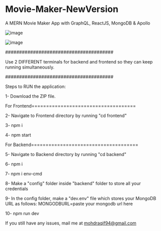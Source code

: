 # Movie-Maker-NewVersion
A MERN Movie Maker App with GraphQL, ReactJS, MongoDB &amp; Apollo

![image](https://github.com/user-attachments/assets/bb89b63e-ca63-4cb1-808b-91ac3d9a069d)

![image](https://github.com/user-attachments/assets/81750094-b888-444c-aa51-3ca01de61ef0)

#######################################

Use 2 DIFFERENT terminals for backend and frontend so they can keep running simultaneously.

#######################################

Steps to RUN the application:

1- Download the ZIP file.

For Frontend====================================

2- Navigate to Frontend directory by running "cd frontend"

3- npm i

4- npm start

For Backend=====================================

5- Navigate to Backend directory by running "cd backend"

6- npm i

7- npm i env-cmd

8- Make a "config" folder inside "backend" folder to store all your credentials

9- In the config folder, make a "dev.env" file which stores your MongoDB URL as follows:
    MONGODBURL=paste your mongodb url here

10- npm run dev

If you still have any issues, mail me at mohdraqif94@gmail.com
